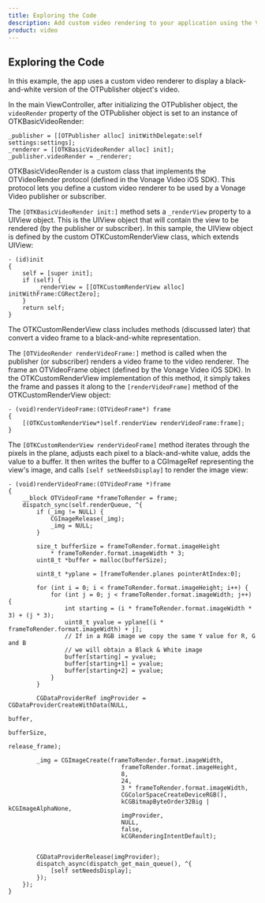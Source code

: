 ```yaml
---
title: Exploring the Code
description: Add custom video rendering to your application using the Vonage Video API.
product: video
---
```


## Exploring the Code

In this example, the app uses a custom video renderer to display a black-and-white version of the OTPublisher object's video.

In the main ViewController, after initializing the OTPublisher object, the `videoRender` property of the OTPublisher object is set to an instance of OTKBasicVideoRender:

```objc
_publisher = [[OTPublisher alloc] initWithDelegate:self settings:settings];
_renderer = [[OTKBasicVideoRender alloc] init];
_publisher.videoRender = _renderer;
```

OTKBasicVideoRender is a custom class that implements the OTVideoRender protocol (defined in the Vonage Video iOS SDK). This protocol lets you define a custom video renderer to be used by a Vonage Video publisher or subscriber.

The `[OTKBasicVideoRender init:]` method sets a `_renderView` property to a UIView object. This is the UIView object that will contain the view to be rendered (by the publisher or subscriber). In this sample, the UIView object is defined by the custom OTKCustomRenderView class, which extends UIView:

```objc
- (id)init
{
    self = [super init];
    if (self) {
        _renderView = [[OTKCustomRenderView alloc] initWithFrame:CGRectZero];
    }
    return self;
}
```

The OTKCustomRenderView class includes methods (discussed later) that convert a video frame to a black-and-white representation.

The `[OTVideoRender renderVideoFrame:]` method is called when the publisher (or subscriber) renders a video frame to the video renderer. The frame an OTVideoFrame object (defined by the Vonage Video iOS SDK). In the OTKCustomRenderView implementation of this method, it simply takes the frame and passes it along to the `[renderVideoFrame]` method of the OTKCustomRenderView object:

```objc
- (void)renderVideoFrame:(OTVideoFrame*) frame
{
    [(OTKCustomRenderView*)self.renderView renderVideoFrame:frame];
}
```

The `[OTKCustomRenderView renderVideoFrame]` method iterates through the pixels in the plane, adjusts each pixel to a black-and-white value, adds the value to a buffer. It then writes the buffer to a CGImageRef representing the view's image, and calls `[self setNeedsDisplay]` to render the image view:

```objc
- (void)renderVideoFrame:(OTVideoFrame *)frame
{
    __block OTVideoFrame *frameToRender = frame;
    dispatch_sync(self.renderQueue, ^{
        if (_img != NULL) {
            CGImageRelease(_img);
            _img = NULL;
        }

        size_t bufferSize = frameToRender.format.imageHeight
            * frameToRender.format.imageWidth * 3;
        uint8_t *buffer = malloc(bufferSize);

        uint8_t *yplane = [frameToRender.planes pointerAtIndex:0];

        for (int i = 0; i < frameToRender.format.imageHeight; i++) {
            for (int j = 0; j < frameToRender.format.imageWidth; j++) {
                int starting = (i * frameToRender.format.imageWidth * 3) + (j * 3);
                uint8_t yvalue = yplane[(i * frameToRender.format.imageWidth) + j];
                // If in a RGB image we copy the same Y value for R, G and B
                // we will obtain a Black & White image
                buffer[starting] = yvalue;
                buffer[starting+1] = yvalue;
                buffer[starting+2] = yvalue;
            }
        }

        CGDataProviderRef imgProvider = CGDataProviderCreateWithData(NULL,
                                                                        buffer,
                                                                        bufferSize,
                                                                        release_frame);

        _img = CGImageCreate(frameToRender.format.imageWidth,
                                frameToRender.format.imageHeight,
                                8,
                                24,
                                3 * frameToRender.format.imageWidth,
                                CGColorSpaceCreateDeviceRGB(),
                                kCGBitmapByteOrder32Big | kCGImageAlphaNone,
                                imgProvider,
                                NULL,
                                false,
                                kCGRenderingIntentDefault);


        CGDataProviderRelease(imgProvider);
        dispatch_async(dispatch_get_main_queue(), ^{
            [self setNeedsDisplay];
        });
    });
}
```
